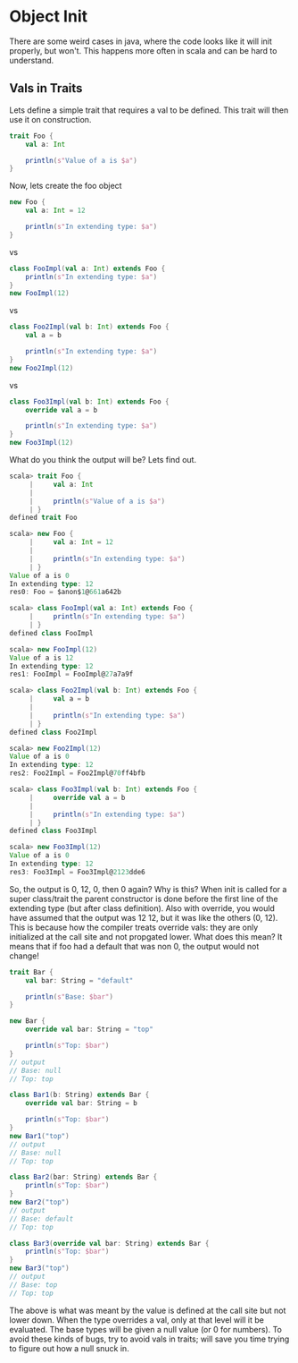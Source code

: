 # Object Init

There are some weird cases in java, where the code looks like it will init properly, but won't.  This happens more often in scala and can be hard to understand.

## Vals in Traits

Lets define a simple trait that requires a val to be defined.  This trait will then use it on construction.

```scala
trait Foo {
    val a: Int

    println(s"Value of a is $a")
}
```

Now, lets create the foo object

```scala
new Foo {
    val a: Int = 12

    println(s"In extending type: $a")
}
```

vs

```scala
class FooImpl(val a: Int) extends Foo {
    println(s"In extending type: $a")
}
new FooImpl(12)
```

vs

```scala
class Foo2Impl(val b: Int) extends Foo {
    val a = b

    println(s"In extending type: $a")
}
new Foo2Impl(12)
```

vs

```scala
class Foo3Impl(val b: Int) extends Foo {
    override val a = b

    println(s"In extending type: $a")
}
new Foo3Impl(12)
```

What do you think the output will be?  Lets find out.

```scala
scala> trait Foo {
     |     val a: Int
     |
     |     println(s"Value of a is $a")
     | }
defined trait Foo

scala> new Foo {
     |     val a: Int = 12
     |
     |     println(s"In extending type: $a")
     | }
Value of a is 0
In extending type: 12
res0: Foo = $anon$1@661a642b

scala> class FooImpl(val a: Int) extends Foo {
     |     println(s"In extending type: $a")
     | }
defined class FooImpl

scala> new FooImpl(12)
Value of a is 12
In extending type: 12
res1: FooImpl = FooImpl@27a7a9f

scala> class Foo2Impl(val b: Int) extends Foo {
     |     val a = b
     |
     |     println(s"In extending type: $a")
     | }
defined class Foo2Impl

scala> new Foo2Impl(12)
Value of a is 0
In extending type: 12
res2: Foo2Impl = Foo2Impl@70ff4bfb

scala> class Foo3Impl(val b: Int) extends Foo {
     |     override val a = b
     |
     |     println(s"In extending type: $a")
     | }
defined class Foo3Impl

scala> new Foo3Impl(12)
Value of a is 0
In extending type: 12
res3: Foo3Impl = Foo3Impl@2123dde6
```

So, the output is 0, 12, 0, then 0 again?  Why is this?  When init is called for a super class/trait the parent constructor is done before the first line of the extending type (but after class definition).  Also with override, you would have assumed that the output was 12 12, but it was like the others (0, 12).  This is because how the compiler treats override vals: they are only initialized at the call site and not propgated lower.  What does this mean?  It means that if foo had a default that was non 0, the output would not change!

```scala
trait Bar {
    val bar: String = "default"

    println(s"Base: $bar")
}

new Bar {
    override val bar: String = "top"

    println(s"Top: $bar")
}
// output
// Base: null
// Top: top

class Bar1(b: String) extends Bar {
    override val bar: String = b

    println(s"Top: $bar")
}
new Bar1("top")
// output
// Base: null
// Top: top

class Bar2(bar: String) extends Bar {
    println(s"Top: $bar")
}
new Bar2("top")
// output
// Base: default
// Top: top

class Bar3(override val bar: String) extends Bar {
    println(s"Top: $bar")
}
new Bar3("top")
// output
// Base: top
// Top: top
```

The above is what was meant by the value is defined at the call site but not lower down.  When the type overrides a val, only at that level will it be evaluated.  The base types will be given a null value (or 0 for numbers).  To avoid these kinds of bugs, try to avoid vals in traits; will save you time trying to figure out how a null snuck in.

